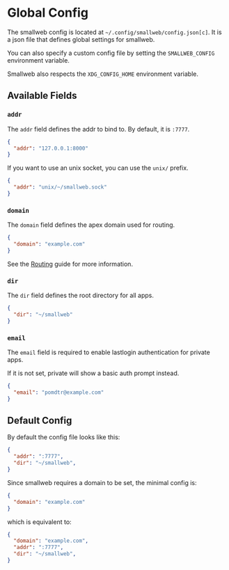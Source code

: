 # Global Config

The smallweb config is located at `~/.config/smallweb/config.json[c]`. It is a json file that defines global settings for smallweb.

You can also specify a custom config file by setting the `SMALLWEB_CONFIG` environment variable.

Smallweb also respects the `XDG_CONFIG_HOME` environment variable.

## Available Fields

### `addr`

The `addr` field defines the addr to bind to. By default, it is `:7777`.

```json
{
  "addr": "127.0.0.1:8000"
}
```

If you want to use an unix socket, you can use the `unix/` prefix.

```json
{
  "addr": "unix/~/smallweb.sock"
}
```

### `domain`

The `domain` field defines the apex domain used for routing.

```json
{
  "domain": "example.com"
}
```

See the [Routing](../guides/routing.md) guide for more information.

### `dir`

The `dir` field defines the root directory for all apps.

```json
{
  "dir": "~/smallweb"
}
```

### `email`

The `email` field is required to enable lastlogin authentication for private apps.

If it is not set, private will show a basic auth prompt instead.

```json
{
  "email": "pomdtr@example.com"
}
```

## Default Config

By default the config file looks like this:

```json
{
  "addr": ":7777",
  "dir": "~/smallweb",
}
```

Since smallweb requires a domain to be set, the minimal config is:

```json
{
  "domain": "example.com"
}
```

which is equivalent to:

```json
{
  "domain": "example.com",
  "addr": ":7777",
  "dir": "~/smallweb",
}
```
